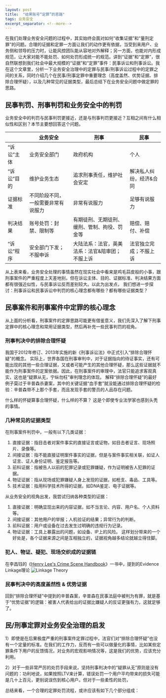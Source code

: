 ```yaml
---
layout: post
title:  "给黑账号“定罪”的思路"
tags: 业务安全
excerpt_separator: <!--more-->
---
```


在我们处理业务安全问题的过程中，其实始终会面对如何“收集证据”和“量刑定罪”的问题。合理的证据和定罪一方面让我们的动作更有依据，当受到来用户、业务侧和领导的压力时，让能风控团队能从容地对外解释；另一方面，也能对内形成规范，让大家对能不能处罚、如何处罚形成统一的规范。讲到“证据”和“定罪”，很自然联想到我们社会中最大规模的“证据”和“定罪”事件：民事诉讼和刑事诉讼。我在这个文章里，分析一下业务安全治理中的定罪与民事/刑事诉讼过程中的定罪之间的关系，同时介绍几个在民事/刑事定罪中重要理念（高度盖然、优势证据、排除合理怀疑），以及几种常见的证据类型，最后总结下在业务安全问题中做定罪的思路。<!--more-->


## 民事判罚、刑事判罚和业务安全中的判罚
业务安全中的判罚与民事判罚更接近，还是与刑事判罚更接近？互相之间有什么相似性和区别？本节主要想回答这个问题。

|        |  业务安全  |  刑事  |  民事  |
|  ----  | ----      | ----  |  ----  |
| “诉讼”主体  | 业务安全部门 | 政府机构 | 个人 |
| “诉讼”目的  | 维护业务生态 | 追求刑事责任，维护社会安定 | 解决私人纠纷，经济&合同 |
| 证据标准  | 不同阶段不同，一般需要非常有说服力 | 非常有说服力 | 足够有说服力 |
| 判决结果  | 账号处罚：封禁、限制等 | 有期徒刑、无期徒刑、缓刑、管制、拘役、罚金等 | 赔偿、赔付、补偿 |
| “诉讼”程序  | 安全部门下发；不服申诉 | 大陆法系：法官，英美法系：法官&陪审团；不服上诉 | 法官独立完成；不服上诉 |

从上表来看，业务安全处理的事情虽然在现实社会中看来是鸡毛蒜皮般的小事，跟刑事案件的严重程度上天差地别，但在诉讼主体、目的、证据标准、判决结果方面都有很强近似性，与民事诉讼反而差别较大。以此为出发点， 我们想进一步探讨：刑事诉讼和民事诉讼中判罚的核心理念都有哪些？都有哪些证据类型？

##  民事案件和刑事案件中定罪的核心理念
从上面的分析看，刑事案件的定罪思路可能更有借鉴意义，我们先深入了解下刑事定罪中的核心理念和常用证据类型，然后再补充一些民事判罚的视角。

### 刑事判决中的排除合理怀疑
我国于2012年修订、2013年实施的新《刑事诉讼法》中正式引入“排除合理怀疑”的概念。
实际上，世界各国在刑事审判中，对于证据指向的待证事实，还有可能出现的其他一些合理证据，又或者可能产生的其他合理怀疑，那么这些证据就不能作为刑事案件的定案依据。因此，在刑事案件的审理中，法官只能追求客观真实，这也是“疑罪从无，宁纵勿枉”审判理念的体现。
解释“排除合理怀疑”的最好例子莫过于辛普森杀妻案，其中的关键证据“血手套”就没能通过排除合理怀疑的检验：辛普森带不上那个手套，而且发现手套的警员的人品存在问题。

什么样的怀疑算事合理怀疑，什么样的不算？ 这是个即使专业法学家也感到头秃的事情。

### 几种常见的证据类型
在刑事案件判罚中，一般有以下几类证据：
1. 直接证据：指目击者对案件事实的直接证言或证物，如目击者证言、现场照片、录像等。
2. 间接证据：指不能直接证明案件事实的证据，但是与案件事实相关联，如证人证言、证人身份证明、鉴定报告等。
3. 前科证据：指被告人以前的犯罪记录或犯罪嫌疑，作为证明被告人犯罪的证据。
4. 物证证据：指从现场或犯罪嫌疑人身上发现的证据，如枪支、毒品、工具等。
5. 技术证据：指用科学技术所得的证据，如DNA鉴定、电子证据等。

从业务安全的视角出发，我尝试归纳各种类型的证据：
1. 直接证据：明确显现出来的内容证据，如不当言论、内容、用户名、个人资料等。
2. 间接证据：其他用户的举报；人机验证的结果；异常行为的判断。
3. 前科证据：用户或设备在过去发生过明确的违规行为记录。
4. 物证证据：工具上暴露出的问题，如设备、IP上的风险。
这样划分带来的一个好处是，各个证据来源之间是互相独立的，证据视角越多结论就越立得住脚。

### 犯人、物证、疑犯、现场交织成的证据链
在李昌钰的《[Henry Lee's Crime Scene Handbook]》一书中，提到的Evidence Linkage理论
![Linkage Theory](/yurenzhang.github.io/_data/evidence_linkage.png "Linkage Theory")

### 民事判决中的高度盖然性 & 优势证据
回到“排除合理怀疑”中提到的辛普森案，辛普森在民事法庭中被判为有罪，就是基于“优势证据”的逻辑：被害人代表给出的证据比嫌疑人的反证更强有力，这就足够了。

##  民/刑事定罪对业务安全治理的启发 
1）即使是在后果极度严重的刑事案件定罪过程中，法官们对“排除合理怀疑”也没有一个定量的标准。在我们的工作力，反而有一些可以做量化的事情，比如某些定罪条件下用户的反馈情况，对业务的宏观影响情况等，这是我们的优势，应该充分利用。

2）对于一些非常严厉的处罚手段来说，坚持刑事判决中的“疑罪从无”原则是没有问题的：功利地说，如果按照LTV来计算，错误处罚一个用户平均带来的损失可能是几十上百元，更别说误伤到核心用户。但对于一些柔性的处罚，

总结来看，一个合理的定罪处罚流程，或许应该有如下几个部分组成：

[Henry Lee's Crime Scene Handbook]: https://book.douban.com/subject/1507415/